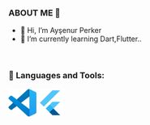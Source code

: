 
### ABOUT ME 👋
- 👋 Hi, I’m Ayşenur Perker
- 🌱 I’m currently learning Dart,Flutter..
<br />

### 🔧 Languages and Tools:

<img align="left" alt="Visual Studio Code" width="55px" src="https://raw.githubusercontent.com/github/explore/80688e429a7d4ef2fca1e82350fe8e3517d3494d/topics/visual-studio-code/visual-studio-code.png" />
<img align="left" alt="Flutter" width="55px" src="https://raw.githubusercontent.com/github/explore/cebd63002168a05a6a642f309227eefeccd92950/topics/flutter/flutter.png" />

<br />
 

 
  
<!---
aysenurperker1/aysenurperker1 is a ✨ special ✨ repository because its `README.md` (this file) appears on your GitHub profile.
You can click the Preview link to take a look at your changes.
--->
